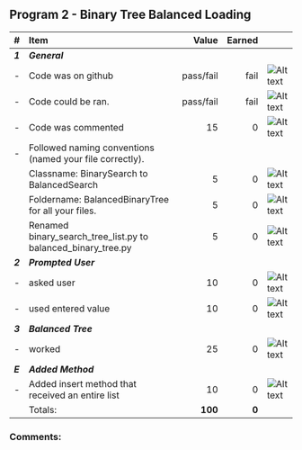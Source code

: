 ## Program 2 - Binary Tree Balanced Loading
| #       | Item                                                                         | Value       | Earned   |                |
|:--------|:-----------------------------------------------------------------------------|------------:|---------:|:---------------|
| ***1*** | ***General***                                                                |             |          |                |
| -       | Code was on github                                                           | pass/fail   |   fail   | ![Alt text][2] |
| -       | Code could be ran.                                                           | pass/fail   |   fail   | ![Alt text][2] |
| -       | Code was commented                                                           |    15       |    0    | ![Alt text][2] |
| -       | Followed naming conventions (named your file correctly).                     |             |          |                |
|         |      Classname: BinarySearch to BalancedSearch                               |    5        |     0    | ![Alt text][2] |
|         |     Foldername: BalancedBinaryTree for all your files.                       |    5        |     0    | ![Alt text][2] |   
|         |     Renamed binary_search_tree_list.py to balanced_binary_tree.py            |    5        |     0    | ![Alt text][2] |
| ***2*** | ***Prompted User***                                                          |             |          |                |
| -       | asked user                                                                   |    10       |    0    | ![Alt text][2] |
| -       | used entered value                                                           |    10       |    0    | ![Alt text][2] |
| ***3*** | ***Balanced Tree***                                                          |             |          |                |
| -       | worked                                                                       |    25       |    0    | ![Alt text][2] |
| ***E*** | ***Added Method***                                                           |             |          |                |
| -       | Added insert method that received an entire list                             |    10       |    0    | ![Alt text][2] |
|         | Totals:                                                                      | **100**     |  **0** |                 |

### Comments:
```

```

[1]: http://f.cl.ly/items/3E231i211n2E042B1U3K/right.png  "Correct"
[2]: http://f.cl.ly/items/2X473C1Q1F2x3S1E4231/wrong.gif  "Incorrect"
[3]: http://f.cl.ly/items/1A0d2Q1J1N1u0C3g0C1s/null.gif  "Errors"
